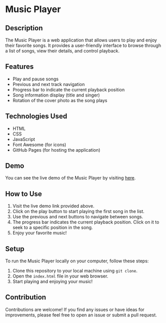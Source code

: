 # Music Player

## Description
The Music Player is a web application that allows users to play and enjoy their favorite songs. It provides a user-friendly interface to browse through a list of songs, view their details, and control playback.

## Features
- Play and pause songs
- Previous and next track navigation
- Progress bar to indicate the current playback position
- Song information display (title and singer)
- Rotation of the cover photo as the song plays

## Technologies Used
- HTML
- CSS
- JavaScript
- Font Awesome (for icons)
- GitHub Pages (for hosting the application)

## Demo
You can see the live demo of the Music Player by visiting [here](https://tykunal.github.io/music-player).

## How to Use
1. Visit the live demo link provided above.
2. Click on the play button to start playing the first song in the list.
3. Use the previous and next buttons to navigate between songs.
4. The progress bar indicates the current playback position. Click on it to seek to a specific position in the song.
5. Enjoy your favorite music!

## Setup
To run the Music Player locally on your computer, follow these steps:
1. Clone this repository to your local machine using `git clone`.
2. Open the `index.html` file in your web browser.
3. Start playing and enjoying your music!

## Contribution
Contributions are welcome! If you find any issues or have ideas for improvements, please feel free to open an issue or submit a pull request.
